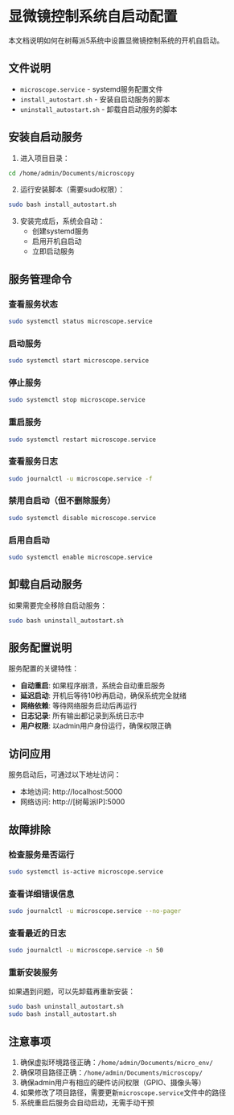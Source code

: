 # 显微镜控制系统自启动配置

本文档说明如何在树莓派5系统中设置显微镜控制系统的开机自启动。

## 文件说明

- `microscope.service` - systemd服务配置文件
- `install_autostart.sh` - 安装自启动服务的脚本
- `uninstall_autostart.sh` - 卸载自启动服务的脚本

## 安装自启动服务

1. 进入项目目录：
```bash
cd /home/admin/Documents/microscopy
```

2. 运行安装脚本（需要sudo权限）：
```bash
sudo bash install_autostart.sh
```

3. 安装完成后，系统会自动：
   - 创建systemd服务
   - 启用开机自启动
   - 立即启动服务

## 服务管理命令

### 查看服务状态
```bash
sudo systemctl status microscope.service
```

### 启动服务
```bash
sudo systemctl start microscope.service
```

### 停止服务
```bash
sudo systemctl stop microscope.service
```

### 重启服务
```bash
sudo systemctl restart microscope.service
```

### 查看服务日志
```bash
sudo journalctl -u microscope.service -f
```

### 禁用自启动（但不删除服务）
```bash
sudo systemctl disable microscope.service
```

### 启用自启动
```bash
sudo systemctl enable microscope.service
```

## 卸载自启动服务

如果需要完全移除自启动服务：

```bash
sudo bash uninstall_autostart.sh
```

## 服务配置说明

服务配置的关键特性：

- **自动重启**: 如果程序崩溃，系统会自动重启服务
- **延迟启动**: 开机后等待10秒再启动，确保系统完全就绪
- **网络依赖**: 等待网络服务启动后再运行
- **日志记录**: 所有输出都记录到系统日志中
- **用户权限**: 以admin用户身份运行，确保权限正确

## 访问应用

服务启动后，可通过以下地址访问：
- 本地访问: http://localhost:5000
- 网络访问: http://[树莓派IP]:5000

## 故障排除

### 检查服务是否运行
```bash
sudo systemctl is-active microscope.service
```

### 查看详细错误信息
```bash
sudo journalctl -u microscope.service --no-pager
```

### 查看最近的日志
```bash
sudo journalctl -u microscope.service -n 50
```

### 重新安装服务
如果遇到问题，可以先卸载再重新安装：
```bash
sudo bash uninstall_autostart.sh
sudo bash install_autostart.sh
```

## 注意事项

1. 确保虚拟环境路径正确：`/home/admin/Documents/micro_env/`
2. 确保项目路径正确：`/home/admin/Documents/microscopy/`
3. 确保admin用户有相应的硬件访问权限（GPIO、摄像头等）
4. 如果修改了项目路径，需要更新`microscope.service`文件中的路径
5. 系统重启后服务会自动启动，无需手动干预 